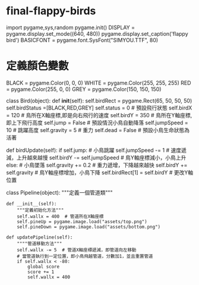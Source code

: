 # final-flappy-birds
import pygame,sys,random
pygame.init()
DISPLAY = pygame.display.set_mode((640, 480))
pygame.display.set_caption('flappy bird')
BASICFONT = pygame.font.SysFont("SIMYOU.TTF", 80)

# 定義顏色變數
BLACK = pygame.Color(0, 0, 0)
WHITE = pygame.Color(255, 255, 255)
RED = pygame.Color(255, 0, 0)
GREY = pygame.Color(150, 150, 150)

class Bird(object):
  def __init__(self):
    self.birdRect = pygame.Rect(65, 50, 50, 50)
    self.birdStatus =[BLACK,RED,GREY]
    self.status = 0      # 預設飛行狀態
    self.birdX = 120     # 鳥所在X軸座標,即是向右飛行的速度
    self.birdY = 350     # 鳥所在Y軸座標,即上下飛行高度
    self.jump = False    # 預設情況小鳥自動降落
    self.jumpSpeed = 10  # 跳躍高度
    self.gravity = 5     # 重力
    self.dead = False    # 預設小鳥生命狀態為活著

  def birdUpdate(self):
    if self.jump:
      # 小鳥跳躍
      self.jumpSpeed -= 1           # 速度遞減，上升越來越慢
      self.birdY -= self.jumpSpeed  # 鳥Y軸座標減小，小鳥上升
    else:
      # 小鳥墜落
      self.gravity += 0.2           # 重力遞增，下降越來越快
      self.birdY += self.gravity    # 鳥Y軸座標增加，小鳥下降
  self.birdRect[1] = self.birdY     # 更改Y軸位置

class Pipeline(object):
    """定義一個管道類"""

    def __init__(self):
        """定義初始化方法"""
        self.wallx = 400  # 管道所在X軸座標
        self.pineUp = pygame.image.load("assets/top.png")
        self.pineDown = pygame.image.load("assets/bottom.png")

    def updatePipeline(self):
        """"管道移動方法"""
        self.wallx -= 5  # 管道X軸座標遞減，即管道向左移動
        # 當管道執行到一定位置，即小鳥飛越管道，分數加1，並且重置管道
        if self.wallx < -80:
            global score
            score += 1
            self.wallx = 400
